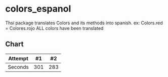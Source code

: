 # colors_espanol

Thsi package translates Colors and its methods into spanish.
ex: Colors.red = Colores.rojo
ALL colors have been translated



## Chart

Attempt | #1 | #2 
--- | --- | --- | 
Seconds | 301 | 283 |



<!-- - [Lab: Write your first Flutter app](https://flutter.dev/docs/get-started/codelab) -->


